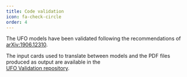 ```yaml
---
title: Code validation
icon: fa-check-circle 
order: 4 
---
```


The UFO models have been validated following the recommendations of <a href="https://arxiv.org/abs/1906.12310">arXiv:1906.12310</a>.

The input cards used to translate between models and the PDF files produced as output are available in the  
  <a href="https://github.com/SMEFTsim/UFO-validation"><i class="fab fa-github"></i> UFO Validation repository</a>.

